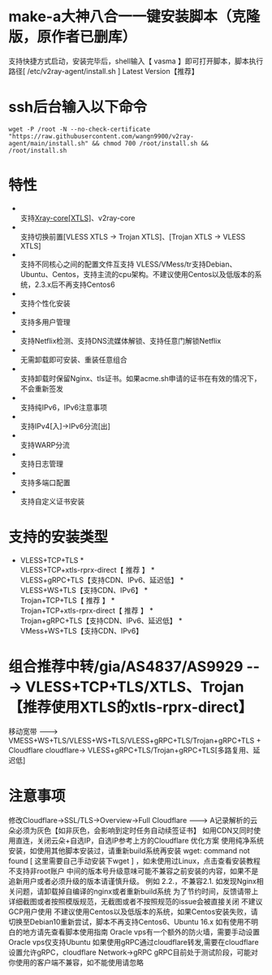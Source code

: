 # make-a大神八合一一键安装脚本（克隆版，原作者已删库）
支持快捷方式启动，安装完毕后，shell输入【 vasma 】即可打开脚本，脚本执行路径[ /etc/v2ray-agent/install.sh ]
Latest Version【推荐】
# ssh后台输入以下命令
```
wget -P /root -N --no-check-certificate "https://raw.githubusercontent.com/wangn9900/v2ray-agent/main/install.sh" && chmod 700 /root/install.sh && /root/install.sh
```
# 特性
* <br>支持[Xray-core[XTLS]](https://github.com/XTLS/Xray-core)、v2ray-core 
* <br>支持切换前置[VLESS XTLS -> Trojan XTLS]、[Trojan XTLS -> VLESS XTLS]
* <br>支持不同核心之间的配置文件互支持 VLESS/VMess/tr支持Debian、Ubuntu、Centos，支持主流的cpu架构。不建议使用Centos以及低版本的系统，2.3.x后不再支持Centos6
* <br>支持个性化安装
* <br>支持多用户管理
* <br>支持Netflix检测、支持DNS流媒体解锁、支持任意门解锁Netflix
* <br>无需卸载即可安装、重装任意组合
* <br>支持卸载时保留Nginx、tls证书。如果acme.sh申请的证书在有效的情况下，不会重新签发
* <br>支持纯IPv6，IPv6注意事项
* <br>支持IPv4[入]->IPv6分流[出]
* <br>支持WARP分流
* <br>支持日志管理
* <br>支持多端口配置
* <br>支持自定义证书安装
# 支持的安装类型
* VLESS+TCP+TLS * <br>VLESS+TCP+xtls-rprx-direct【 推荐 】 * <br>VLESS+gRPC+TLS【支持CDN、IPv6、延迟低】 * <br>VLESS+WS+TLS【支持CDN、IPv6】 * <br>Trojan+TCP+TLS【 推荐 】   * <br>Trojan+TCP+xtls-rprx-direct【 推荐 】 * <br>Trojan+gRPC+TLS【支持CDN、IPv6、延迟低】 * <br>VMess+WS+TLS【支持CDN、IPv6】
# 组合推荐中转/gia/AS4837/AS9929 ---> VLESS+TCP+TLS/XTLS、Trojan【推荐使用XTLS的xtls-rprx-direct】
移动宽带 ---> VMESS+WS+TLS/VLESS+WS+TLS/VLESS+gRPC+TLS/Trojan+gRPC+TLS + Cloudflare
cloudflare-> VLESS+gRPC+TLS/Trojan+gRPC+TLS[多路复用、延迟低]
# 注意事项
修改Cloudflare->SSL/TLS->Overview->Full
Cloudflare ---> A记录解析的云朵必须为灰色【如非灰色，会影响到定时任务自动续签证书】
如用CDN又同时使用直连，关闭云朵+自选IP，自选IP参考上方的Cloudflare 优化方案
使用纯净系统安装，如使用其他脚本安装过，请重新build系统再安装
wget: command not found [ 这里需要自己手动安装下wget ]
，如未使用过Linux，点击查看安装教程
不支持非root账户
中间的版本号升级意味可能不兼容之前安装的内容，如果不是追新用户或者必须升级的版本请谨慎升级。 例如 2.2.，不兼容2.1.
如发现Nginx相关问题，请卸载掉自编译的nginx或者重新build系统
为了节约时间，反馈请带上详细截图或者按照模版规范，无截图或者不按照规范的issue会被直接关闭
不建议GCP用户使用
不建议使用Centos以及低版本的系统，如果Centos安装失败，请切换至Debian10重新尝试，脚本不再支持Centos6、Ubuntu 16.x
如有使用不明白的地方请先查看脚本使用指南
Oracle vps有一个额外的防火墙，需要手动设置
Oracle vps仅支持Ubuntu
如果使用gRPC通过cloudflare转发,需要在cloudflare设置允许gRPC，cloudflare Network->gRPC
gRPC目前处于测试阶段，可能对你使用的客户端不兼容，如不能使用请忽略

